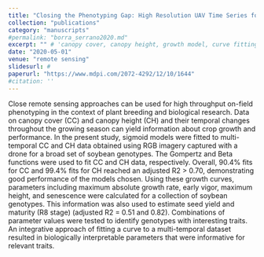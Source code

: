 ```yaml
---
title: "Closing the Phenotyping Gap: High Resolution UAV Time Series for Soybean Growth Analysis Provides Objective Data from Field Trials"
collection: "publications"
category: "manuscripts"
#permalink: "borra_serrano2020.md"
excerpt: "" # 'canopy cover, canopy height, growth model, curve fitting'
date: "2020-05-01"
venue: "remote sensing"
slidesurl: #
paperurl: "https://www.mdpi.com/2072-4292/12/10/1644"
#citation: ''
---
```


Close remote sensing approaches can be used for high throughput on-field phenotyping in the context of plant breeding and biological research. Data on canopy cover (CC) and canopy height (CH) and their temporal changes throughout the growing season can yield information about crop growth and performance. In the present study, sigmoid models were fitted to multi-temporal CC and CH data obtained using RGB imagery captured with a drone for a broad set of soybean genotypes. The Gompertz and Beta functions were used to fit CC and CH data, respectively. Overall, 90.4% fits for CC and 99.4% fits for CH reached an adjusted R2 > 0.70, demonstrating good performance of the models chosen. Using these growth curves, parameters including maximum absolute growth rate, early vigor, maximum height, and senescence were calculated for a collection of soybean genotypes. This information was also used to estimate seed yield and maturity (R8 stage) (adjusted R2 = 0.51 and 0.82). Combinations of parameter values were tested to identify genotypes with interesting traits. An integrative approach of fitting a curve to a multi-temporal dataset resulted in biologically interpretable parameters that were informative for relevant traits.